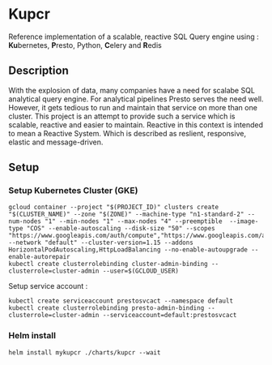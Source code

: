 # Kupcr
Reference implementation of a scalable, reactive SQL Query engine using : **Ku**bernetes, **P**resto, Python,
 **C**elery and **R**edis

## Description
With the explosion of data, many companies have a need for scalabe SQL analytical query engine. 
For analytical pipelines Presto serves the need well. However, it gets tedious to run and maintain 
that service on more than one cluster. This project is an attempt to provide such a service which 
is scalable, reactive and easier to maintain. Reactive in this context is intended to mean a Reactive System. Which is described as
reslient, responsive, elastic and message-driven.


## Setup

### Setup Kubernetes Cluster (GKE)

	gcloud container --project "$(PROJECT_ID)" clusters create "$(CLUSTER_NAME)" --zone "$(ZONE)" --machine-type "n1-standard-2" --num-nodes "1" --min-nodes "1" --max-nodes "4" --preemptible  --image-type "COS" --enable-autoscaling --disk-size "50" --scopes "https://www.googleapis.com/auth/compute","https://www.googleapis.com/auth/devstorage.read_only","https://www.googleapis.com/auth/logging.write","https://www.googleapis.com/auth/monitoring","https://www.googleapis.com/auth/servicecontrol","https://www.googleapis.com/auth/service.management.readonly","https://www.googleapis.com/auth/trace.append" --network "default" --cluster-version=1.15 --addons HorizontalPodAutoscaling,HttpLoadBalancing --no-enable-autoupgrade --enable-autorepair
	kubectl create clusterrolebinding cluster-admin-binding --clusterrole=cluster-admin --user=$(GCLOUD_USER)

Setup service account :

	kubectl create serviceaccount prestosvcact --namespace default
	kubectl create clusterrolebinding presto-admin-binding --clusterrole=cluster-admin --serviceaccount=default:prestosvcact


### Helm install

    helm install mykupcr ./charts/kupcr --wait